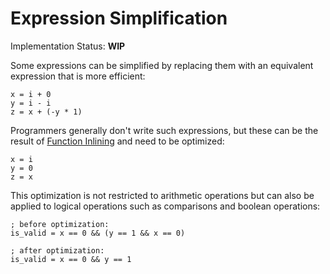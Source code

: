 # Expression Simplification

Implementation Status: **WIP**

Some expressions can be simplified by replacing them with an equivalent expression that is more efficient:

```papyrus
x = i + 0
y = i - i
z = x + (-y * 1)
```

Programmers generally don't write such expressions, but these can be the result of [Function Inlining](./Function_Inlining.md) and need to be optimized:

```papyrus
x = i
y = 0
z = x
```

This optimization is not restricted to arithmetic operations but can also be applied to logical operations such as comparisons and boolean operations:

```papyrus
; before optimization:
is_valid = x == 0 && (y == 1 && x == 0)

; after optimization:
is_valid = x == 0 && y == 1
```

